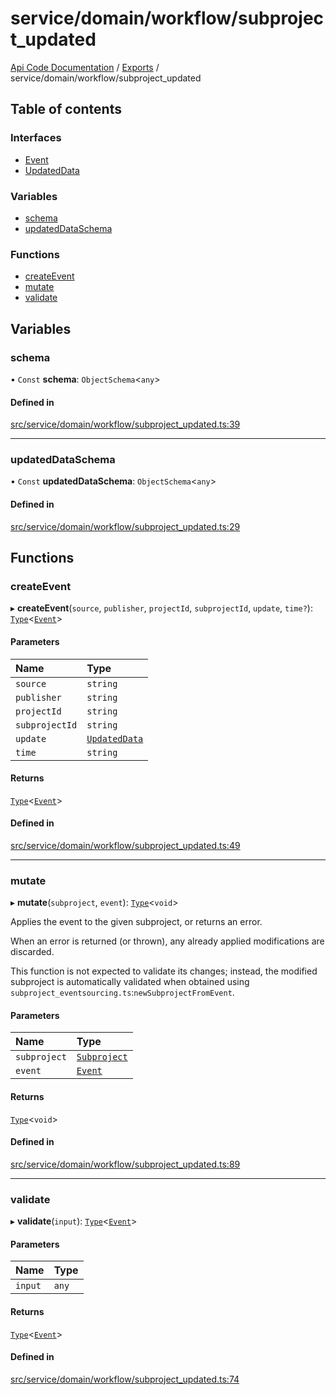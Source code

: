# service/domain/workflow/subproject\_updated
 
[Api Code Documentation](../README.md) / [Exports](../modules.md) / service/domain/workflow/subproject\_updated

## Table of contents

### Interfaces

- [Event](../interfaces/service_domain_workflow_subproject_updated.Event.md)
- [UpdatedData](../interfaces/service_domain_workflow_subproject_updated.UpdatedData.md)

### Variables

- [schema](service_domain_workflow_subproject_updated.md#schema)
- [updatedDataSchema](service_domain_workflow_subproject_updated.md#updateddataschema)

### Functions

- [createEvent](service_domain_workflow_subproject_updated.md#createevent)
- [mutate](service_domain_workflow_subproject_updated.md#mutate)
- [validate](service_domain_workflow_subproject_updated.md#validate)

## Variables

### schema

• `Const` **schema**: `ObjectSchema`<`any`\>

#### Defined in

[src/service/domain/workflow/subproject_updated.ts:39](https://github.com/openkfw/TruBudget/blob/4d7fd4be/api/src/service/domain/workflow/subproject_updated.ts#L39)

___

### updatedDataSchema

• `Const` **updatedDataSchema**: `ObjectSchema`<`any`\>

#### Defined in

[src/service/domain/workflow/subproject_updated.ts:29](https://github.com/openkfw/TruBudget/blob/4d7fd4be/api/src/service/domain/workflow/subproject_updated.ts#L29)

## Functions

### createEvent

▸ **createEvent**(`source`, `publisher`, `projectId`, `subprojectId`, `update`, `time?`): [`Type`](result.md#type)<[`Event`](../interfaces/service_domain_workflow_subproject_updated.Event.md)\>

#### Parameters

| Name | Type |
| :------ | :------ |
| `source` | `string` |
| `publisher` | `string` |
| `projectId` | `string` |
| `subprojectId` | `string` |
| `update` | [`UpdatedData`](../interfaces/service_domain_workflow_subproject_updated.UpdatedData.md) |
| `time` | `string` |

#### Returns

[`Type`](result.md#type)<[`Event`](../interfaces/service_domain_workflow_subproject_updated.Event.md)\>

#### Defined in

[src/service/domain/workflow/subproject_updated.ts:49](https://github.com/openkfw/TruBudget/blob/4d7fd4be/api/src/service/domain/workflow/subproject_updated.ts#L49)

___

### mutate

▸ **mutate**(`subproject`, `event`): [`Type`](result.md#type)<`void`\>

Applies the event to the given subproject, or returns an error.

When an error is returned (or thrown), any already applied modifications are
discarded.

This function is not expected to validate its changes; instead, the modified
subproject is automatically validated when obtained using
`subproject_eventsourcing.ts`:`newSubprojectFromEvent`.

#### Parameters

| Name | Type |
| :------ | :------ |
| `subproject` | [`Subproject`](../interfaces/service_domain_workflow_subproject.Subproject.md) |
| `event` | [`Event`](../interfaces/service_domain_workflow_subproject_updated.Event.md) |

#### Returns

[`Type`](result.md#type)<`void`\>

#### Defined in

[src/service/domain/workflow/subproject_updated.ts:89](https://github.com/openkfw/TruBudget/blob/4d7fd4be/api/src/service/domain/workflow/subproject_updated.ts#L89)

___

### validate

▸ **validate**(`input`): [`Type`](result.md#type)<[`Event`](../interfaces/service_domain_workflow_subproject_updated.Event.md)\>

#### Parameters

| Name | Type |
| :------ | :------ |
| `input` | `any` |

#### Returns

[`Type`](result.md#type)<[`Event`](../interfaces/service_domain_workflow_subproject_updated.Event.md)\>

#### Defined in

[src/service/domain/workflow/subproject_updated.ts:74](https://github.com/openkfw/TruBudget/blob/4d7fd4be/api/src/service/domain/workflow/subproject_updated.ts#L74)

